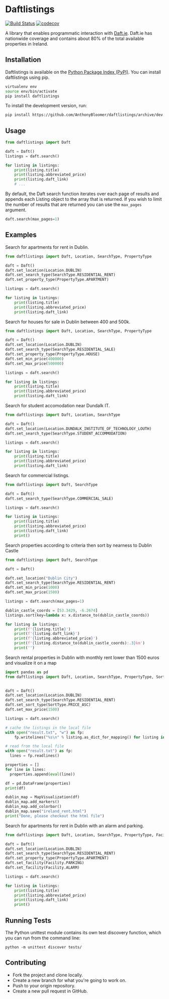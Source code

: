 # Daftlistings


[![Build Status](https://travis-ci.org/AnthonyBloomer/daftlistings.svg?branch=dev)](https://travis-ci.org/AnthonyBloomer/daftlistings)
[![codecov](https://codecov.io/gh/AnthonyBloomer/daftlistings/branch/dev/graph/badge.svg?token=ifFVrUAwgX)](https://codecov.io/gh/AnthonyBloomer/daftlistings)

A library that enables programmatic interaction with [Daft.ie](https://daft.ie). Daft.ie has nationwide coverage and contains about 80% of the total available properties in Ireland.


## Installation

Daftlistings is available on the [Python Package Index (PyPI)](https://pypi.org/project/daftlistings/). You can install daftlistings using pip.

``` bash
virtualenv env
source env/bin/activate
pip install daftlistings
```

To install the development version, run:

``` bash
pip install https://github.com/AnthonyBloomer/daftlistings/archive/dev.zip
```

## Usage

``` python
from daftlistings import Daft

daft = Daft()
listings = daft.search()

for listing in listings:
    print(listing.title)
    print(listing.abbreviated_price)
    print(listing.daft_link)
    # ...
```

By default, the Daft search function iterates over each page of results and appends each Listing object to the array that is returned. If you wish to limit the number of results that are returned you can use the `max_pages` argument.

```python
daft.search(max_pages=1)
```

## Examples

Search for apartments for rent in Dublin.

```python
from daftlistings import Daft, Location, SearchType, PropertyType

daft = Daft()
daft.set_location(Location.DUBLIN)
daft.set_search_type(SearchType.RESIDENTIAL_RENT)
daft.set_property_type(PropertyType.APARTMENT)

listings = daft.search()

for listing in listings:
    print(listing.title)
    print(listing.abbreviated_price)
    print(listing.daft_link)
```

Search for houses for sale in Dublin between 400 and 500k.

```python
from daftlistings import Daft, Location, SearchType, PropertyType

daft = Daft()
daft.set_location(Location.DUBLIN)
daft.set_search_type(SearchType.RESIDENTIAL_SALE)
daft.set_property_type(PropertyType.HOUSE)
daft.set_min_price(400000)
daft.set_max_price(500000)

listings = daft.search()

for listing in listings:
    print(listing.title)
    print(listing.abbreviated_price)
    print(listing.daft_link)
```

Search for student accomodation near Dundalk IT.

```python
from daftlistings import Daft, Location, SearchType

daft = Daft()
daft.set_location(Location.DUNDALK_INSTITUTE_OF_TECHNOLOGY_LOUTH)
daft.set_search_type(SearchType.STUDENT_ACCOMMODATION)

listings = daft.search()

for listing in listings:
    print(listing.title)
    print(listing.abbreviated_price)
    print(listing.daft_link)
```

Search for commercial listings.

```python
from daftlistings import Daft, SearchType

daft = Daft()
daft.set_search_type(SearchType.COMMERCIAL_SALE)

listings = daft.search()

for listing in listings:
    print(listing.title)
    print(listing.abbreviated_price)
    print(listing.daft_link)
    print()
```

Search properties according to criteria then sort by nearness to Dublin Castle

```python
from daftlistings import Daft, SearchType

daft = Daft()

daft.set_location("Dublin City")
daft.set_search_type(SearchType.RESIDENTIAL_RENT)
daft.set_min_price(1000)
daft.set_max_price(1500)

listings = daft.search(max_pages=1)

dublin_castle_coords = [53.3429, -6.2674]
listings.sort(key=lambda x: x.distance_to(dublin_castle_coords))

for listing in listings:
    print(f'{listing.title}')
    print(f'{listing.daft_link}')
    print(f'{listing.abbreviated_price}')
    print(f'{listing.distance_to(dublin_castle_coords):.3}km')
    print('')

```
Search rental properties in Dublin with monthly rent lower than 1500 euros and visualize it on a map

```python
import pandas as pd
from daftlistings import Daft, Location, SearchType, PropertyType, SortType, MapVisualization

 
daft = Daft()
daft.set_location(Location.DUBLIN)
daft.set_search_type(SearchType.RESIDENTIAL_RENT)
daft.set_sort_type(SortType.PRICE_ASC)
daft.set_max_price(1500)

listings = daft.search()

# cache the listings in the local file
with open("result.txt", "w") as fp:
    fp.writelines("%s\n" % listing.as_dict_for_mapping() for listing in listings)

# read from the local file
with open("result.txt") as fp:
  lines = fp.readlines()

properties = []
for line in lines:
  properties.append(eval(line))

df = pd.DataFrame(properties)
print(df)

dublin_map = MapVisualization(df)
dublin_map.add_markers()
dublin_map.add_colorbar()
dublin_map.save("ireland_rent.html")
print("Done, please checkout the html file")
```

Search for apartments for rent in Dublin with an alarm and parking.

```python
from daftlistings import Daft, Location, SearchType, PropertyType, Facility

daft = Daft()
daft.set_location(Location.DUBLIN)
daft.set_search_type(SearchType.RESIDENTIAL_RENT)
daft.set_property_type(PropertyType.APARTMENT)
daft.set_facility(Facility.PARKING)
daft.set_facility(Facility.ALARM)

listings = daft.search()

for listing in listings:
    print(listing.title)
    print(listing.abbreviated_price)
    print(listing.daft_link)
    print()
```

## Running Tests

The Python unittest module contains its own test discovery function, which you can run from the command line:

```
python -m unittest discover tests/
```


## Contributing

  - Fork the project and clone locally.
  - Create a new branch for what you're going to work on.
  - Push to your origin repository.
  - Create a new pull request in GitHub.

